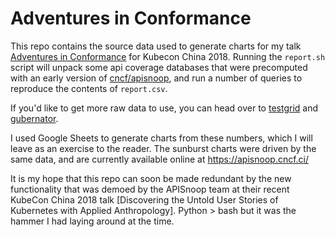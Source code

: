 # Adventures in Conformance

This repo contains the source data used to generate charts for my talk
[Adventures in Conformance] for Kubecon China 2018.  Running the
`report.sh` script will unpack some api coverage databases that
were precomputed with an early version of [cncf/apisnoop], and
run a number of queries to reproduce the contents of `report.csv`.

If you'd like to get more raw data to use, you can head over to 
[testgrid] and [gubernator].

I used Google Sheets to generate charts from these numbers, which
I will leave as an exercise to the reader. The sunburst charts
were driven by the same data, and are currently available online
at https://apisnoop.cncf.ci/

It is my hope that this repo can soon be made redundant by the new
functionality that was demoed by the APISnoop team at their recent
KubeCon China 2018 talk [Discovering the Untold User Stories of Kubernetes
with Applied Anthropology].  Python > bash but it was the hammer
I had laying around at the time.

[Adventures in Conformance]: https://kccncchina2018english.sched.com/event/FuKh/adventures-in-conformance-aaron-crickenberger-google
[Disocvering the Untold User Stories of Kubernetes with Applied Anthropology]: https://kccncchina2018english.sched.com/event/FuKl/discovering-the-untold-user-stories-of-kubernetes-with-applied-anthropology-hippie-hacker-indigo-phillips-iicoop
[cncf/apisnoop]: https://github.com/cncf/apisnoop
[testgrid]: testgrid.k8s.io
[gubernator]: gubernator.k8s.io 
